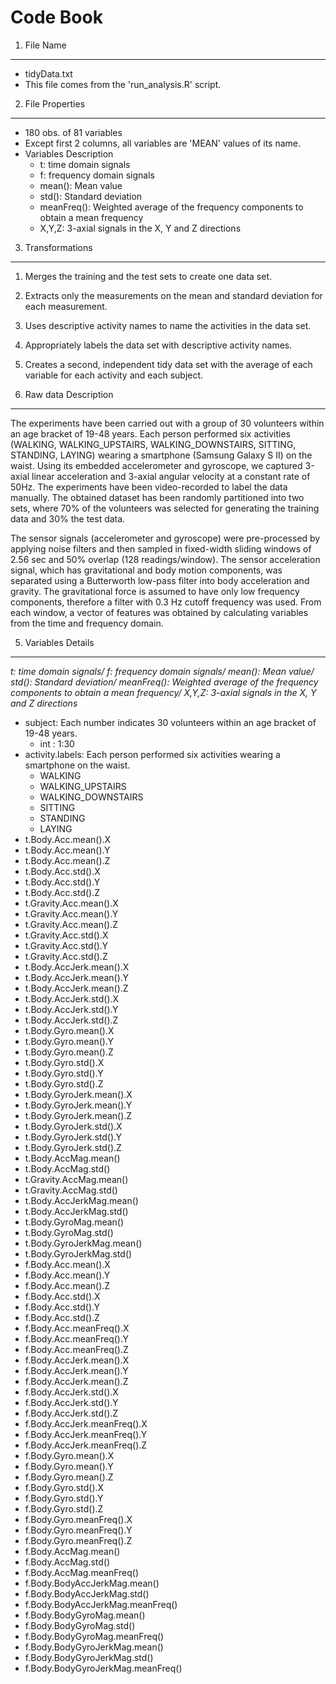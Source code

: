Code Book
=========

1. File Name
------------
- tidyData.txt
- This file comes from the 'run_analysis.R' script.


2. File Properties
------------------
- 180 obs. of  81 variables
- Except first 2 columns, all variables are 'MEAN' values of its name.
- Variables Description
	- t: time domain signals
	- f: frequency domain signals
	- mean(): Mean value
	- std(): Standard deviation
	- meanFreq(): Weighted average of the frequency components to obtain a mean frequency
	- X,Y,Z: 3-axial signals in the X, Y and Z directions


3. Transformations
------------------
1. Merges the training and the test sets to create one data set.
2. Extracts only the measurements on the mean and standard deviation for each measurement. 
3. Uses descriptive activity names to name the activities in the data set.
4. Appropriately labels the data set with descriptive activity names.
5. Creates a second, independent tidy data set with the average of each variable for each activity and each subject. 


4. Raw data Description
-----------------------
The experiments have been carried out with a group of 30 volunteers within an age bracket of 19-48 years. Each person performed six activities (WALKING, WALKING_UPSTAIRS, WALKING_DOWNSTAIRS, SITTING, STANDING, LAYING) wearing a smartphone (Samsung Galaxy S II) on the waist. Using its embedded accelerometer and gyroscope, we captured 3-axial linear acceleration and 3-axial angular velocity at a constant rate of 50Hz. The experiments have been video-recorded to label the data manually. The obtained dataset has been randomly partitioned into two sets, where 70% of the volunteers was selected for generating the training data and 30% the test data. 

The sensor signals (accelerometer and gyroscope) were pre-processed by applying noise filters and then sampled in fixed-width sliding windows of 2.56 sec and 50% overlap (128 readings/window). The sensor acceleration signal, which has gravitational and body motion components, was separated using a Butterworth low-pass filter into body acceleration and gravity. The gravitational force is assumed to have only low frequency components, therefore a filter with 0.3 Hz cutoff frequency was used. From each window, a vector of features was obtained by calculating variables from the time and frequency domain.


5. Variables Details
--------------------
 *_t_: time domain signals/*
 *_f_: frequency domain signals/*
 *_mean()_: Mean value/*
 *_std()_: Standard deviation/*
 *_meanFreq()_: Weighted average of the frequency components to obtain a mean frequency/*
 *_X,Y,Z_: 3-axial signals in the X, Y and Z directions*

- subject: Each number indicates 30 volunteers within an age bracket of 19-48 years.
	- int : 1:30
- activity.labels: Each person performed six activities wearing a smartphone on the waist.
	- WALKING
	- WALKING_UPSTAIRS
	- WALKING_DOWNSTAIRS
	- SITTING
	- STANDING
	- LAYING
- t.Body.Acc.mean().X
- t.Body.Acc.mean().Y
- t.Body.Acc.mean().Z
- t.Body.Acc.std().X
- t.Body.Acc.std().Y
- t.Body.Acc.std().Z
- t.Gravity.Acc.mean().X
- t.Gravity.Acc.mean().Y
- t.Gravity.Acc.mean().Z
- t.Gravity.Acc.std().X
- t.Gravity.Acc.std().Y
- t.Gravity.Acc.std().Z
- t.Body.AccJerk.mean().X
- t.Body.AccJerk.mean().Y
- t.Body.AccJerk.mean().Z
- t.Body.AccJerk.std().X
- t.Body.AccJerk.std().Y
- t.Body.AccJerk.std().Z
- t.Body.Gyro.mean().X
- t.Body.Gyro.mean().Y
- t.Body.Gyro.mean().Z
- t.Body.Gyro.std().X
- t.Body.Gyro.std().Y
- t.Body.Gyro.std().Z
- t.Body.GyroJerk.mean().X
- t.Body.GyroJerk.mean().Y
- t.Body.GyroJerk.mean().Z
- t.Body.GyroJerk.std().X
- t.Body.GyroJerk.std().Y
- t.Body.GyroJerk.std().Z
- t.Body.AccMag.mean()
- t.Body.AccMag.std()
- t.Gravity.AccMag.mean()
- t.Gravity.AccMag.std()
- t.Body.AccJerkMag.mean()
- t.Body.AccJerkMag.std()
- t.Body.GyroMag.mean()
- t.Body.GyroMag.std()
- t.Body.GyroJerkMag.mean()
- t.Body.GyroJerkMag.std()
- f.Body.Acc.mean().X
- f.Body.Acc.mean().Y
- f.Body.Acc.mean().Z
- f.Body.Acc.std().X
- f.Body.Acc.std().Y
- f.Body.Acc.std().Z
- f.Body.Acc.meanFreq().X
- f.Body.Acc.meanFreq().Y
- f.Body.Acc.meanFreq().Z
- f.Body.AccJerk.mean().X
- f.Body.AccJerk.mean().Y
- f.Body.AccJerk.mean().Z
- f.Body.AccJerk.std().X
- f.Body.AccJerk.std().Y
- f.Body.AccJerk.std().Z
- f.Body.AccJerk.meanFreq().X
- f.Body.AccJerk.meanFreq().Y
- f.Body.AccJerk.meanFreq().Z
- f.Body.Gyro.mean().X
- f.Body.Gyro.mean().Y
- f.Body.Gyro.mean().Z
- f.Body.Gyro.std().X
- f.Body.Gyro.std().Y
- f.Body.Gyro.std().Z
- f.Body.Gyro.meanFreq().X
- f.Body.Gyro.meanFreq().Y
- f.Body.Gyro.meanFreq().Z
- f.Body.AccMag.mean()
- f.Body.AccMag.std()
- f.Body.AccMag.meanFreq()
- f.Body.BodyAccJerkMag.mean()
- f.Body.BodyAccJerkMag.std()
- f.Body.BodyAccJerkMag.meanFreq()
- f.Body.BodyGyroMag.mean()
- f.Body.BodyGyroMag.std()
- f.Body.BodyGyroMag.meanFreq()
- f.Body.BodyGyroJerkMag.mean()
- f.Body.BodyGyroJerkMag.std()
- f.Body.BodyGyroJerkMag.meanFreq()	